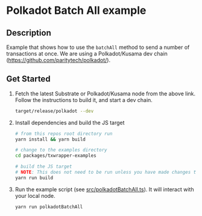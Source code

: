 # Polkadot Batch All example

## Description
Example that shows how to use the `batchAll` method to send a number of transactions at once. We are using a Polkadot/Kusama dev chain (https://github.com/paritytech/polkadot/).

## Get Started

1) Fetch the latest Substrate or Polkadot/Kusama node from the above link. Follow the instructions to build it, and start a dev chain.

    ```bash
    target/release/polkadot --dev
    ```

2) Install dependencies and build the JS target

    ```bash
    # from this repos root directory run
    yarn install && yarn build

    # change to the examples directory
    cd packages/txwrapper-examples

    # build the JS target
    # NOTE: This does not need to be run unless you have made changes to the example as the package will already be built via the command that ran from the root directory above.
    yarn run build
    ```

3) Run the example script (see [src/polkadotBatchAll.ts](src/polkadotBatchAll.ts)). It will interact with your local node.

    ```bash
    yarn run polkadotBatchAll
    ```
